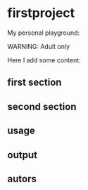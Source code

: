 # firstproject
My personal playground:

WARNING: Adult only

Here I add some content:
## first section
## second section
## usage
## output 
## autors
